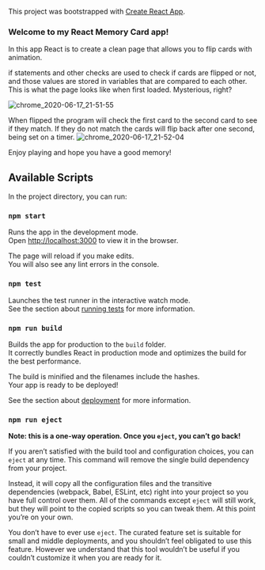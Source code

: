 This project was bootstrapped with [Create React App](https://github.com/facebook/create-react-app).


### Welcome to my React Memory Card app! 

In this app React is to create a clean page that allows you to flip cards with animation.

if statements and other checks are used to check if cards are flipped or not, and those values are stored in variables that are compared to each other.
This is what the page looks like when first loaded. Mysterious, right?

![chrome_2020-06-17_21-51-55](https://user-images.githubusercontent.com/62663652/84968754-3c117d80-b0e5-11ea-999b-1f9a3d2cf980.png)

When flipped the program will check the first card to the second card to see if they match. If they do not match the cards will flip back after one second, being set on a timer.
![chrome_2020-06-17_21-52-04](https://user-images.githubusercontent.com/62663652/84968939-a4605f00-b0e5-11ea-85a0-7cf753372716.png)

Enjoy playing and hope you have a good memory!

## Available Scripts

In the project directory, you can run:

### `npm start`

Runs the app in the development mode.<br />
Open [http://localhost:3000](http://localhost:3000) to view it in the browser.

The page will reload if you make edits.<br />
You will also see any lint errors in the console.

### `npm test`

Launches the test runner in the interactive watch mode.<br />
See the section about [running tests](https://facebook.github.io/create-react-app/docs/running-tests) for more information.

### `npm run build`

Builds the app for production to the `build` folder.<br />
It correctly bundles React in production mode and optimizes the build for the best performance.

The build is minified and the filenames include the hashes.<br />
Your app is ready to be deployed!

See the section about [deployment](https://facebook.github.io/create-react-app/docs/deployment) for more information.

### `npm run eject`

**Note: this is a one-way operation. Once you `eject`, you can’t go back!**

If you aren’t satisfied with the build tool and configuration choices, you can `eject` at any time. This command will remove the single build dependency from your project.

Instead, it will copy all the configuration files and the transitive dependencies (webpack, Babel, ESLint, etc) right into your project so you have full control over them. All of the commands except `eject` will still work, but they will point to the copied scripts so you can tweak them. At this point you’re on your own.

You don’t have to ever use `eject`. The curated feature set is suitable for small and middle deployments, and you shouldn’t feel obligated to use this feature. However we understand that this tool wouldn’t be useful if you couldn’t customize it when you are ready for it.

